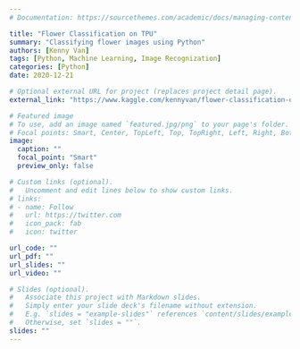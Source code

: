 ```yaml
---
# Documentation: https://sourcethemes.com/academic/docs/managing-content/

title: "Flower Classification on TPU"
summary: "Classifying flower images using Python"
authors: [Kenny Van]
tags: [Python, Machine Learning, Image Recognization]
categories: [Python]
date: 2020-12-21

# Optional external URL for project (replaces project detail page).
external_link: "https://www.kaggle.com/kennyvan/flower-classification-on-tpu"

# Featured image
# To use, add an image named `featured.jpg/png` to your page's folder.
# Focal points: Smart, Center, TopLeft, Top, TopRight, Left, Right, BottomLeft, Bottom, BottomRight.
image:
  caption: ""
  focal_point: "Smart"
  preview_only: false

# Custom links (optional).
#   Uncomment and edit lines below to show custom links.
# links:
# - name: Follow
#   url: https://twitter.com
#   icon_pack: fab
#   icon: twitter

url_code: ""
url_pdf: ""
url_slides: ""
url_video: ""

# Slides (optional).
#   Associate this project with Markdown slides.
#   Simply enter your slide deck's filename without extension.
#   E.g. `slides = "example-slides"` references `content/slides/example-slides.md`.
#   Otherwise, set `slides = ""`.
slides: ""
---
```

